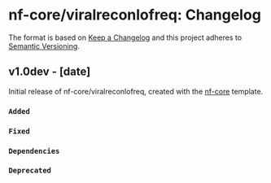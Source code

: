 # nf-core/viralreconlofreq: Changelog

The format is based on [Keep a Changelog](https://keepachangelog.com/en/1.0.0/)
and this project adheres to [Semantic Versioning](https://semver.org/spec/v2.0.0.html).

## v1.0dev - [date]

Initial release of nf-core/viralreconlofreq, created with the [nf-core](https://nf-co.re/) template.

### `Added`

### `Fixed`

### `Dependencies`

### `Deprecated`
